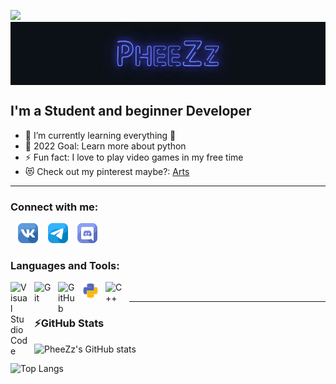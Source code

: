 ![](https://komarev.com/ghpvc/?username=pheezz)</br>
<img align = "center" src = "https://github.com/PheeZz/PheeZz/blob/master/img/logo_name.gif?raw=true">

## I'm a Student and beginner Developer

- 👾 I’m currently learning everything 👀
- 🥅 2022 Goal: Learn more about python
- ⚡ Fun fact: I love to play video games in my free time
- 😻 Check out my pinterest maybe?: [Arts]

---

### Connect with me:

&nbsp;&nbsp;
[![website](./img/vk.png)][vk]
&nbsp;&nbsp;
[![website](./img/telegram.png)][tg]
&nbsp;&nbsp;
[![website](./img/discord.png)][discord]

### Languages and Tools:

<img align="left" alt="Visual Studio Code" width="28px" src="https://cdn.jsdelivr.net/gh/devicons/devicon/icons/vscode/vscode-original.svg" style="padding-right:10px;"/>
<img align="left" alt="Git" width="28px" src="https://cdn.jsdelivr.net/gh/devicons/devicon/icons/git/git-original.svg" style="padding-right:10px;"/>
<img align="left" alt="GitHub" width="28px" src="https://user-images.githubusercontent.com/3369400/139447912-e0f43f33-6d9f-45f8-be46-2df5bbc91289.png" style="padding-right:10px;"/>
<img align="left" alt="Python" width="28px" src=./img/python.png style="padding-right:10px;"/>
<img align="left" alt="C++" width="28px" src="https://upload.wikimedia.org/wikipedia/commons/thumb/1/18/ISO_C%2B%2B_Logo.svg/1200px-ISO_C%2B%2B_Logo.svg.png" style="padding-right:10px;"/>

</br>

---

### ⚡GitHub Stats

![PheeZz's GitHub stats](https://github-readme-stats.vercel.app/api?username=PheeZz&theme=transparent)
<br />

![Top Langs](https://github-readme-stats.vercel.app/api/top-langs/?username=PheeZz&theme=transparent)

[vk]: https://vk.com/pheezz
[tg]: https://t.me/pheezz
[discord]: https://discord.gg/qgzS3SUvWH
[arts]: https://pin.it/3ohymp9
